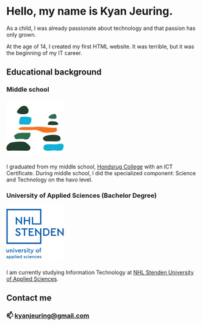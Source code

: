 # Hello, my name is Kyan Jeuring.
As a child, I was already passionate about technology and that passion has only grown.

At the age of 14, I created my first HTML website. It was terrible, but it was the beginning of my IT career.

## Educational background

### Middle school
![Hondsrug College Logo](./Assets/HCLogo.png)

I graduated from my middle school, [Hondsrug College](https://hondsrugcollege.nl/) with an ICT Certificate. During middle school, I did the specialized component: Science and Technology on the havo level.

### University of Applied Sciences (Bachelor Degree)
![NHL Stenden Logo](./Assets/NHLStendenENLogo.png)

I am currently studying Information Technology at [NHL Stenden University of Applied Sciences](https://www.nhlstenden.com/en).

## Contact me
### 📫 [kyanjeuring@gmail.com](mailto:kyanjeuring@gmail.com)    